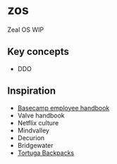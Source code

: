# zos
Zeal OS WIP

## Key concepts
- DDO

## Inspiration
- [Basecamp employee handbook](https://github.com/basecamp/handbook)
- Valve handbook
- Netflix culture
- Mindvalley
- Decurion
- Bridgewater
- [Tortuga Backpacks](https://www.tortugabackpacks.com/pages/about)
